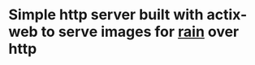 # Simple http server built with actix-web to serve images for [rain](https://github.com/lobotomizedDev/rain) over http
